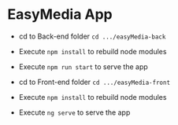 # EasyMedia App

* cd to Back-end folder ``cd .../easyMedia-back``
* Execute ``npm install`` to rebuild node modules
* Execute ``npm run start`` to serve the app

* cd to Front-end folder ``cd .../easyMedia-front``
* Execute ``npm install`` to rebuild node modules
* Execute ``ng serve`` to serve the app